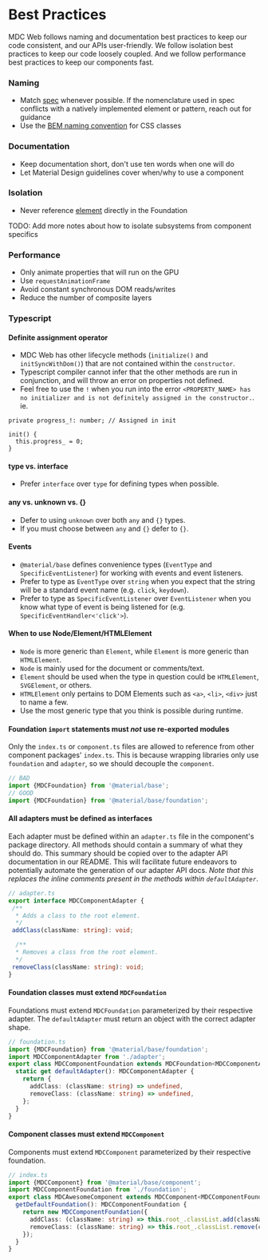 # Best Practices

MDC Web follows naming and documentation best practices to keep our code
consistent, and our APIs user-friendly. We follow isolation best practices to
keep our code loosely coupled. And we follow performance best practices to keep
our components fast.

### Naming

*  Match [spec](https://material.io/guidelines) whenever possible. If the nomenclature used in spec conflicts with a natively implemented element or pattern, reach out for guidance
*  Use the [BEM naming convention](http://getbem.com/naming/) for CSS classes

### Documentation

* Keep documentation short, don't use ten words when one will do
* Let Material Design guidelines cover when/why to use a component

### Isolation

*  Never reference [element](https://developer.mozilla.org/en-US/docs/Web/API/Element) directly in the Foundation

TODO: Add more notes about how to isolate subsystems from component specifics

### Performance

*  Only animate properties that will run on the GPU
*  Use `requestAnimationFrame`
*  Avoid constant synchronous DOM reads/writes
*  Reduce the number of composite layers

### Typescript

#### Definite assignment operator
* MDC Web has other lifecycle methods (`initialize()` and `initSyncWithDom()`) that are not contained within the `constructor`.
* Typescript compiler cannot infer that the other methods are run in conjunction, and will throw an error on properties not defined.
* Feel free to use the `!` when you run into the error `<PROPERTY_NAME> has no initializer and is not definitely assigned in the constructor.`. ie.

```
private progress_!: number; // Assigned in init

init() {
  this.progress_ = 0;
}
```

#### type vs. interface

* Prefer `interface` over `type` for defining types when possible.

#### any vs. unknown vs. {}

* Defer to using `unknown` over both `any` and `{}` types.
* If you must choose between `any` and `{}` defer to `{}`.

#### Events

* `@material/base` defines convenience types (`EventType` and `SpecificEventListener`) for working with events and event listeners.
* Prefer to type as `EventType` over `string` when you expect that the string will be a standard event name (e.g. `click`, `keydown`).
* Prefer to type as `SpecificEventListener` over `EventListener` when you know what type of event is being listened for (e.g. `SpecificEventHandler<'click'>`).

#### When to use Node/Element/HTMLElement

* `Node` is more generic than `Element`, while `Element` is more generic than `HTMLElement`.
* `Node` is mainly used for the document or comments/text.
* `Element` should be used when the type in question could be `HTMLElement`, `SVGElement`, or others.
* `HTMLElement` only pertains to DOM Elements such as `<a>`, `<li>`, `<div>` just to name a few.
* Use the most generic type that you think is possible during runtime.

#### Foundation `import` statements must _not_ use re-exported modules

Only the `index.ts` or `component.ts` files are allowed to reference from other component packages' `index.ts`.
This is because wrapping libraries only use `foundation` and `adapter`, so we should decouple the `component`.

```ts
// BAD
import {MDCFoundation} from '@material/base';
// GOOD
import {MDCFoundation} from '@material/base/foundation';
```

#### All adapters must be defined as interfaces

Each adapter must be defined within an `adapter.ts` file in the component's package directory.
All methods should contain a summary of what they should do. This summary should be
copied over to the adapter API documentation in our README. This will facilitate future endeavors
to potentially automate the generation of our adapter API docs.
_Note that this replaces the inline comments present in the methods within `defaultAdapter`_.

 ```ts
// adapter.ts
export interface MDCComponentAdapter {
  /**
   * Adds a class to the root element.
   */
  addClass(className: string): void;

   /**
   * Removes a class from the root element.
   */
  removeClass(className: string): void;
}
```

#### Foundation classes must extend `MDCFoundation`

Foundations must extend `MDCFoundation` parameterized by their respective adapter.
The `defaultAdapter` must return an object with the correct adapter shape.

```ts
// foundation.ts
import {MDCFoundation} from '@material/base/foundation';
import MDCComponentAdapter from './adapter';
export class MDCComponentFoundation extends MDCFoundation<MDCComponentAdapter> {
  static get defaultAdapter(): MDCComponentAdapter {
    return {
      addClass: (className: string) => undefined,
      removeClass: (className: string) => undefined,
    };
  }
}
```

#### Component classes must extend `MDCComponent`

Components must extend `MDCComponent` parameterized by their respective foundation.

```ts
// index.ts
import {MDCComponent} from '@material/base/component';
import MDCComponentFoundation from './foundation';
export class MDCAwesomeComponent extends MDCComponent<MDCComponentFoundation> {
  getDefaultFoundation(): MDCComponentFoundation {
    return new MDCComponentFoundation({
      addClass: (className: string) => this.root_.classList.add(className),
      removeClass: (className: string) => this.root_.classList.remove(className),
    });
  }
}
```

